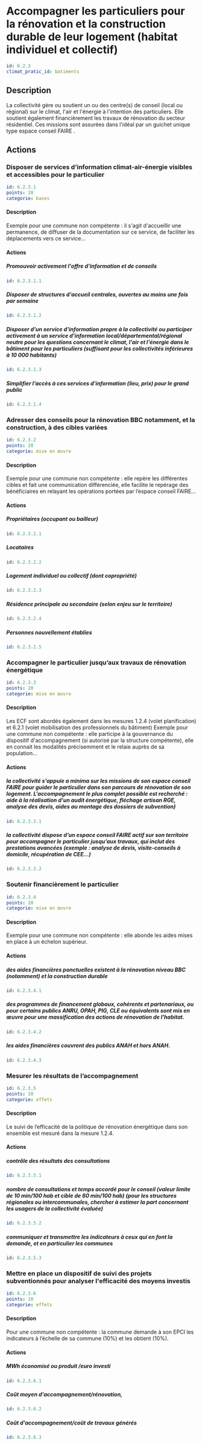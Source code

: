 # Accompagner les particuliers pour la rénovation et la construction durable de leur logement (habitat individuel et collectif)
```yaml
id: 6.2.3
climat_pratic_id: batiments
```
## Description
La collectivité gère ou soutient un ou des centre(s) de conseil (local ou régional) sur le climat, l'air et l'énergie à l'intention des particuliers. Elle soutient également financièrement les travaux de rénovation du secteur résidentiel. Ces missions sont assurées dans l'idéal par un guichet unique type espace conseil FAIRE .


## Actions
### Disposer de services d’information climat-air-énergie visibles et accessibles pour le particulier
```yaml
id: 6.2.3.1
points: 20
categorie: bases
```
#### Description
Exemple pour une commune non compétente : il s'agit d'accueillir une permanence, de diffuser de la documentation sur ce service, de faciliter les déplacements vers ce service...

#### Actions
##### Promouvoir activement l'offre d'information et de conseils
```yaml
id: 6.2.3.1.1
```

##### Disposer de structures d'accueil centrales, ouvertes au moins une fois par semaine
```yaml
id: 6.2.3.1.2
```

##### Disposer d’un service d'information propre à la collectivité ou participer activement à un service d'information local/départemental/régional neutre pour les questions concernant le climat, l'air et l'énergie dans le bâtiment pour les particuliers (suffisant pour les collectivités inférieures à 10 000 habitants)
```yaml
id: 6.2.3.1.3
```

##### Simplifier l’accès à ces services d'information (lieu, prix) pour le grand public
```yaml
id: 6.2.3.1.4
```


### Adresser des conseils pour la rénovation BBC notamment, et la construction, à des cibles variées
```yaml
id: 6.2.3.2
points: 20
categorie: mise en œuvre
```
#### Description
Exemple pour une commune non compétente : elle repère les différentes cibles et fait une communication différenciée, elle facilite le repérage des bénéficiaires en relayant les opérations portées par l’espace conseil FAIRE...

#### Actions
##### Propriétaires (occupant ou bailleur)
```yaml
id: 6.2.3.2.1
```

##### Locataires
```yaml
id: 6.2.3.2.2
```

##### Logement individuel ou collectif (dont copropriété)
```yaml
id: 6.2.3.2.3
```

##### Résidence principale ou secondaire (selon enjeu sur le territoire)
```yaml
id: 6.2.3.2.4
```

##### Personnes nouvellement établies
```yaml
id: 6.2.3.2.5
```


### Accompagner le particulier jusqu’aux travaux de rénovation énergétique
```yaml
id: 6.2.3.3
points: 20
categorie: mise en œuvre
```
#### Description
Les ECF sont abordés également dans les mesures 1.2.4 (volet planification) et 6.2.1 (volet mobilisation des professionnels du bâtiment)
Exemple pour une commune non compétente : elle participe à la gouvernance du dispositif d'accompagnement (si autorisé par la structure compétente), elle en connait les modalités précisemment et le relaie auprès de sa population...

#### Actions
##### la collectivité s'appuie a minima sur les missions de son espace conseil FAIRE pour guider le particulier dans son parcours de rénovation de son logement. L'accompagnement le plus complet possible est recherché : aide à la réalisation d'un audit énergétique, fléchage artisan RGE, analyse des devis, aides au montage des dossiers de subvention)
```yaml
id: 6.2.3.3.1
```

##### la collectivité dispose  d’un espace conseil FAIRE actif sur son territoire pour accompagner le particulier jusqu’aux travaux, qui inclut des prestations avancées (exemple : analyse de devis, visite-conseils à domicile, récupération de CEE…)
```yaml
id: 6.2.3.3.2
```


### Soutenir financièrement  le particulier
```yaml
id: 6.2.3.4
points: 20
categorie: mise en œuvre
```
#### Description
Exemple pour une commune non compétente : elle abonde les aides mises en place à un échelon supérieur.

#### Actions
##### des aides financières ponctuelles existent à la rénovation niveau BBC (notamment) et la construction durable
```yaml
id: 6.2.3.4.1
```

##### des programmes de financement globaux, cohérents et partenariaux, ou pour certains publics ANRU, OPAH, PIG, CLE ou équivalents sont mis en œuvre pour une massification des actions de rénovation de l'habitat.
```yaml
id: 6.2.3.4.2
```

##### les aides financières couvrent des publics ANAH et hors ANAH.
```yaml
id: 6.2.3.4.3
```


### Mesurer les résultats de l’accompagnement
```yaml
id: 6.2.3.5
points: 10
categorie: effets
```
#### Description
Le suivi de l’efficacité de la politique de rénovation énergétique dans son ensemble est mesuré dans la mesure 1.2.4.

#### Actions
##### contrôle des résultats des consultations
```yaml
id: 6.2.3.5.1
```

##### nombre de consultations et temps accordé pour le conseil (valeur limite de 10 min/100 hab et cible de 60 min/100 hab) (pour les structures régionales ou intercommunales, chercher à estimer la part concernant les usagers de la collectivité évaluée)
```yaml
id: 6.2.3.5.2
```

##### communiquer et transmettre les indicateurs à ceux qui en font la demande, et en particulier les communes
```yaml
id: 6.2.3.5.3
```


### Mettre en place un dispositif de suivi des projets subventionnés pour analyser l'efficacité des moyens investis
```yaml
id: 6.2.3.6
points: 10
categorie: effets
```
#### Description
Pour une commune non compétente : la commune demande à son EPCI les indicateurs à l’échelle de sa commune (10%) et les obtient (10%).

#### Actions
##### MWh économisé ou produit /euro investi
```yaml
id: 6.2.3.6.1
```

##### Coût moyen d'accompagnement/rénovation,
```yaml
id: 6.2.3.6.2
```

##### Coût d'accompagnement/coût de travaux générés
```yaml
id: 6.2.3.6.3
```


